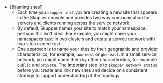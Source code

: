 - [[Naming sites]]
	- Each time you `skupper init` you are creating a new site that appears in the Skupper console and provides two way communication for servers and clients running across the service network.
	- By default, Skupper names your site to match your namespace, perhaps this isn't ideal.
	  For example, you might  name  your namespaces `test` in two clusters and create a service network with two sites named `test`.
	- One approach is to name your sites by their geographic and provider characteristics, for example, `aws-west` or `gke-east`.
	  In a small service network, you might name them by other characteristics, for example `public` and `private`.
	  The important step is to `skupper network status` before you create and link new sites and decide on a consistent strategy to support understanding of the topology.